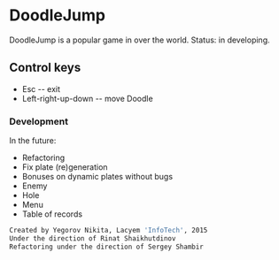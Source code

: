 # DoodleJump

DoodleJump is a popular game in over the world. Status: in developing.

## Control keys
* Esc -- exit
* Left-right-up-down -- move Doodle

### Development
In the future: 
- Refactoring
- Fix plate (re)generation
- Bonuses on dynamic plates without bugs
- Enemy
- Hole
- Menu
- Table of records

```sh
Created by Yegorov Nikita, Lacyem 'InfoTech', 2015
Under the direction of Rinat Shaikhutdinov
Refactoring under the direction of Sergey Shambir
```
